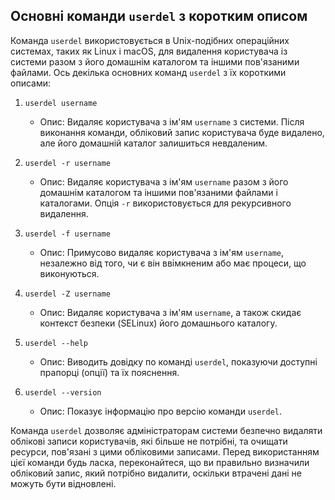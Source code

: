## Основні команди `userdel` з коротким описом

Команда `userdel` використовується в Unix-подібних операційних системах, таких як Linux і macOS, для видалення користувача із системи разом з його домашнім каталогом та іншими пов'язаними файлами. Ось декілька основних команд `userdel` з їх короткими описами:

1. `userdel username`
   - Опис: Видаляє користувача з ім'ям `username` з системи. Після виконання команди, обліковий запис користувача буде видалено, але його домашній каталог залишиться невдаленим.

2. `userdel -r username`
   - Опис: Видаляє користувача з ім'ям `username` разом з його домашнім каталогом та іншими пов'язаними файлами і каталогами. Опція `-r` використовується для рекурсивного видалення.

3. `userdel -f username`
   - Опис: Примусово видаляє користувача з ім'ям `username`, незалежно від того, чи є він ввімкненим або має процеси, що виконуються.

4. `userdel -Z username`
   - Опис: Видаляє користувача з ім'ям `username`, а також скидає контекст безпеки (SELinux) його домашнього каталогу.

5. `userdel --help`
   - Опис: Виводить довідку по команді `userdel`, показуючи доступні прапорці (опції) та їх пояснення.

6. `userdel --version`
   - Опис: Показує інформацію про версію команди `userdel`.

Команда `userdel` дозволяє адміністраторам системи безпечно видаляти облікові записи користувачів, які більше не потрібні, та очищати ресурси, пов'язані з цими обліковими записами. Перед використанням цієї команди будь ласка, переконайтеся, що ви правильно визначили обліковий запис, який потрібно видалити, оскільки втрачені дані не можуть бути відновлені.
